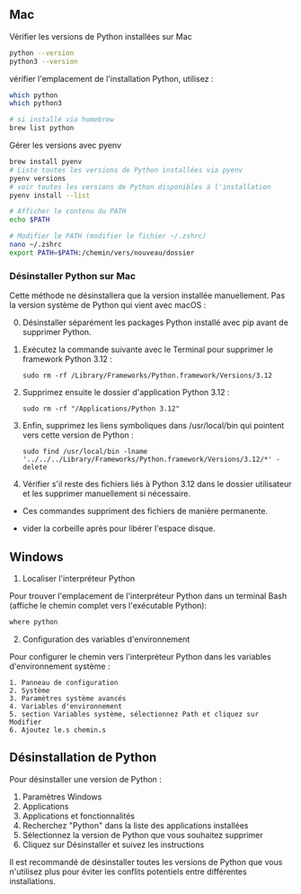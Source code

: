 
## Mac

Vérifier les versions de Python installées sur Mac
```bash
python --version
python3 --version
```

vérifier l'emplacement de l'installation Python, utilisez :
```bash
which python
which python3

# si installé via homebrew
brew list python
```

Gérer les versions avec pyenv
```bash
brew install pyenv
# Liste toutes les versions de Python installées via pyenv
pyenv versions
# voir toutes les versions de Python disponibles à l'installation
pyenv install --list
```



```bash
# Afficher le contenu du PATH
echo $PATH

# Modifier le PATH (modifier le fichier ~/.zshrc)
nano ~/.zshrc
export PATH=$PATH:/chemin/vers/nouveau/dossier


```

### Désinstaller Python sur  Mac 
Cette méthode ne désinstallera que la version installée manuellement.
Pas la version système de Python qui vient avec macOS :

0. Désinstaller séparément  les packages Python installé avec pip avant de supprimer Python.

1. Exécutez la commande suivante avec le Terminal pour supprimer le framework Python 3.12 :

   ```
   sudo rm -rf /Library/Frameworks/Python.framework/Versions/3.12
   ```

2. Supprimez ensuite le dossier d'application Python 3.12 :

   ```
   sudo rm -rf "/Applications/Python 3.12"
   ```

4. Enfin, supprimez les liens symboliques dans /usr/local/bin qui pointent vers cette version de Python :

   ```
   sudo find /usr/local/bin -lname '../../../Library/Frameworks/Python.framework/Versions/3.12/*' -delete
   ```

5. Vérifier s'il reste des fichiers liés à Python 3.12 dans le dossier utilisateur et les supprimer manuellement si nécessaire.


- Ces commandes suppriment des fichiers de manière permanente.

- vider la corbeille après pour libérer l'espace disque.


## Windows


1. Localiser l'interpréteur Python

Pour trouver l'emplacement de l'interpréteur Python dans un terminal Bash (affiche le chemin complet vers l'exécutable Python):

```bash
where python
```


2. Configuration des variables d'environnement

Pour configurer le chemin vers l'interpréteur Python dans les variables d'environnement système :

	1. Panneau de configuration
	2. Système
	3. Paramètres système avancés
	4. Variables d'environnement
	5. section Variables système, sélectionnez Path et cliquez sur Modifier
	6. Ajoutez le.s chemin.s 


## Désinstallation de Python

Pour désinstaller une version de Python :

1. Paramètres Windows
2. Applications
3. Applications et fonctionnalités
4. Recherchez "Python" dans la liste des applications installées
5. Sélectionnez la version de Python que vous souhaitez supprimer
6. Cliquez sur Désinstaller et suivez les instructions

Il est recommandé de désinstaller toutes les versions de Python que vous n'utilisez plus pour éviter les conflits potentiels entre différentes installations.

